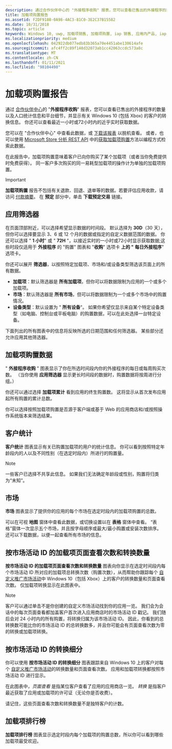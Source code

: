 ```yaml
---
description: 通过合作伙伴中心的 "外接程序收购" 报表，您可以查看已售出的外接程序的数量，以及人口统计信息和平台的详细信息。
title: 加载项购置报告
ms.assetid: F2DF9188-0A98-4AC3-81C0-3E2C37B15582
ms.date: 10/31/2018
ms.topic: article
keywords: Windows 10, uwp, 加载项销售, 加载项购置, iap 销售, 应用内产品, iap, 加载项
ms.localizationpriority: medium
ms.openlocfilehash: 042922db077edb83b365a70e4451abe130614afe
ms.sourcegitcommit: afc4ff2c89f148d32073ab1cc42063ccdc573a8c
ms.translationtype: MT
ms.contentlocale: zh-CN
ms.lasthandoff: 01/11/2021
ms.locfileid: "98104498"
---
```

# <a name="add-on-acquisitions-report"></a>加载项购置报告


通过 [合作伙伴中心](https://partner.microsoft.com/dashboard)的 "**外接程序收购**" 报表，您可以查看已售出的外接程序的数量以及人口统计信息和平台细节，并显示有关 Windows 10 (包括 Xbox) 的客户的转换信息。 你还可以查看最近一小时或72小时内的近乎实时获取数据。

您可以在 "合作伙伴中心" 中查看此数据，或 [下载该报表](download-analytic-reports.md) 以脱机查看。 或者，也可以使用 [Microsoft Store 分析 REST API](../monetize/access-analytics-data-using-windows-store-services.md) 中的[获取加载项购置](../monetize/get-in-app-acquisitions.md)方法以编程方式检索此数据。

在此报告中，加载项购置意味着客户已向你购买了某个加载项（或者当你免费提供时免费获得）。 同一客户多次购买的同一易耗型加载项的操作计为单独的加载项购置。

> [!IMPORTANT]
> **加载项购置** 报告不包括有关退款、回退、退单等的数据。若要评估应用收款，请访问 [付款摘要](/partner-center/payout-statement)。 在 **预定** 部分中，单击 **下载预定交易** 链接。


## <a name="apply-filters"></a>应用筛选器

在页面顶部附近，可以选择希望显示数据的时间段。 默认选择为 **30D**（30 天），但你可以选择要显示 3、6 或 12 个月的数据或指定的自定义数据范围的数据。 你还可以选择 " **1 小时**" 或 " **72H** "，以接近实时的一小时或72小时显示获取数据;这些时段仅适用于 **外接程序** 的 "购置" 图表和 "**收购**" 选项卡 **上的 "** **每日外接程序**" 选项卡。 

你还可以展开 **筛选器**，以按照特定加载项、市场和/或设备类型筛选该页面上的所有数据。

-   **加载项**：默认筛选器是 **所有加载项**，但你可以将数据限制为应用的一个或多个加载项。
-   **市场**：默认筛选器是 **所有市场**，但可以将数据限制为一个或多个市场中的购置情况。
-   **设备类型**：默认设置为 " **所有设备**"。 如果你希望仅显示来自某个特定设备类型（如电脑、控制台或平板电脑）的购置数据，可以在此处选择一台特定设备。

下面列出的所有图表中的信息将反映所选的日期范围和任何筛选器。 某些部分还允许应用其他筛选器。


## <a name="add-on-acquisitions"></a>加载项购置数据

" **外接程序收购** " 图表显示了你在所选时间段内你的外接程序的每日或每周购买次数。 （当你使用 **应用筛选器** 显示更长时间段的数据时，购置数据将按周进行分组。）

你还可以通过选择 **加载项累计** 看到应用的终生购置数。 这将显示从首次发布应用起所有购置的累计总数。

你可以选择按照加载项购置是否源于客户端或基于 Web 的应用商店和/或按照操作系统版本来筛选结果。


## <a name="customer-demographic"></a>客户统计

**客户统计** 图表显示有关已购置加载项的用户的统计信息。 你可以看到按照特定年龄段内的人以及不同性别（在选定时段内）所进行的购置量。

> [!NOTE]
> 一些客户已选择不共享此信息。 如果我们无法确定年龄段或性别，购置将归类为“未知”。


## <a name="markets"></a>市场

**市场** 图表显示了提供你的应用的每个市场在选定时段内的加载项购置的总数。 

可以在可视 **地图** 窗体中查看此数据，或切换设置以在 **表格** 窗体中查看。 “表格”窗体一次显示五个市场，并且按字母顺序或最大/最小购置或安装次数排序。 还可以下载数据，以便一起查看所有市场的信息。


## <a name="add-on-page-views-and-conversions-by-campaign-id"></a>按市场活动 ID 的加载项页面查看次数和转换数量

**按市场活动 ID 的加载项页面查看次数和转换数量** 图表向你显示在选定时间段内每个市场活动 ID 所对应的加载项总转换次数（购置次数），从而帮助你跟踪每个 [自定义推广市场活动](create-a-custom-app-promotion-campaign.md)中 Windows 10（包括 Xbox）上的客户的转换数量和页面查看次数。 仅加载项转换显示在此图表中。

> [!NOTE]
> 客户可以通过单击不是你创建的自定义市场活动找到你的应用一览。 我们会为会话中的每次页面查看都加盖客户首次进入应用商店时的市场活动 ID 戳记。 我们随后会对 24 小时内的所有购置，将转换归属为该市场活动 ID。 因此，你看到的总转换数可能比你的市场活动 ID 的总转换数多，并且你可能会有页面查看次数为零的转换或加载项转换。 


## <a name="conversions-breakdown-by-campaign-id"></a>按市场活动 ID 的转换细分

你可以使用 **按市场活动 ID 的转换细分** 图表跟踪来自 Windows 10 上的客户对每个 [自定义推广市场活动](create-a-custom-app-promotion-campaign.md)的转换数量和页面查看次数。 应用和加载项转换都按照市场活动 ID 进行显示。

在此图表中，*页面查看* 是指某位客户查看了应用的应用商店一览。 *转换* 是指客户最近获取了应用或加载项的许可证（无论你是否收费）。

请记住，这些页面查看次数和转换数量不是独特客户的计数。 


## <a name="top-add-ons"></a>加载项排行榜

**加载项排行榜** 图表显示选定时段内每个加载项的购置总数，所以你可以看到哪些加载项最受欢迎。 



 

 